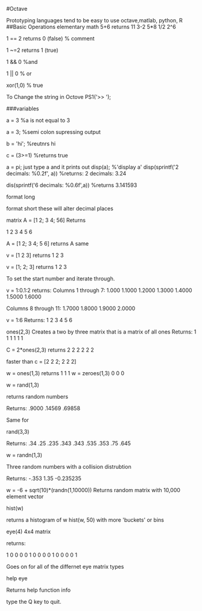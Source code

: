 #Octave

Prototyping languages tend to be easy to use octave,matlab, python, R
##Basic Operations
elementary math
5+6
returns 11
3-2
5*8
1/2
2^6

1 == 2 
returns 0 (false)
% comment

1 ~=2
returns 1 (true)


1 && 0 
%and

1 || 0
% or

xor(1,0)
% true

To Change the string in Octove
PS1('>> ');

###variables

a = 3
%a is not equal to 3

a = 3; %semi colon supressing output

b = 'hi';
%reutnrs hi

c  = (3>=1)
%returns true

a = pi;
just type a and it prints out
disp(a);
%'display a'
disp(sprintf('2 decimals: %0.2f', a))
%returns: 2 decimals: 3.24

dis(sprintf('6 decimals: %0.6f',a))
%returns 3.141593

format long

format short
these will alter decimal places

matrix
A = [1 2; 3 4; 56]
Returns

1 2
3 4
5 6

A = [1 2;
3 4;
5 6]
returns A same

v = [1 2 3]
returns 1 2 3

v = [1; 2; 3]
returns
1
2
3

To set the start number and iterate through. 

v = 1:0.1:2
returns:
Columns 1 through 7:
1.000 1.1000 1.2000 1.3000 1.4000 1.5000 1.6000

Columns 8 through 11:
1.7000 1.8000 1.9000 2.0000

v = 1:6
Returns:
1 2 3 4 5 6

ones(2,3)
Creates a two by three matrix that is a matrix of all ones
Returns:
1 1 1
1 1 1

C = 2*ones(2,3)
returns
2 2 2 
2 2 2

faster than c = [2 2 2; 2 2 2]

w = ones(1,3)
returns
1 1 1 
w = zeroes(1,3)
0 0 0

w = rand(1,3)

returns random numbers

Returns:
 .9000 .14569 .69858
 
 Same for 
 
 rand(3,3)
 
 Returns:
 .34 .25 .235
 .343 .343 .535
 .353 .75 .645
 
 w = randn(1,3)
 
 Three random numbers with a collision distrubtion
 
 Returns: -.353 1.35 -0.235235
 
 w = -6 + sqrt(10)*(randn(1,10000))
 Returns random matrix with 10,000 element vector
 
 hist(w)
 
 returns a histogram of w
 hist(w, 50) with more 'buckets' or bins
 
 
 eye(4)
 4x4 matrix
 
 returns: 
 
 1 0 0 0
 0 1 0 0
 0 0 1 0
 0 0 0 1
 
 Goes on for all of the differnet eye matrix types
 
 help eye 
 
 Returns help function info
 
 type the Q key to quit. 
 
 
